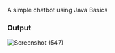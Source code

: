 A simple chatbot using Java Basics

### Output

![Screenshot (547)](https://user-images.githubusercontent.com/60145175/115236161-a5648180-a138-11eb-800d-4bfee33f3503.png)

